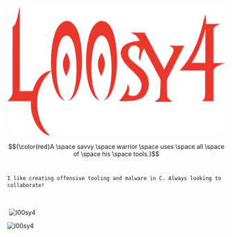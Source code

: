 
<p align="center">
  <img width="600" height="300" src="/name.png">
</p>

$${\color{red}A \space savvy \space warrior \space uses \space all \space of \space his \space tools.}$$
&nbsp;
&nbsp;
&nbsp;
&nbsp;
&nbsp;
```
I like creating offensive tooling and malware in C. Always looking to collaborate!
```
&nbsp;
&nbsp;
&nbsp;
<p>&nbsp;<img align="center" src="https://github-readme-stats.vercel.app/api?username=l00sy4&theme=shadow_red&show_icons=true&locale=en" alt="l00sy4" /></p>

<p><img align="inline-block" src="https://github-readme-streak-stats.herokuapp.com/?user=l00sy4&theme=shadow_red" alt="l00sy4" /></p>
